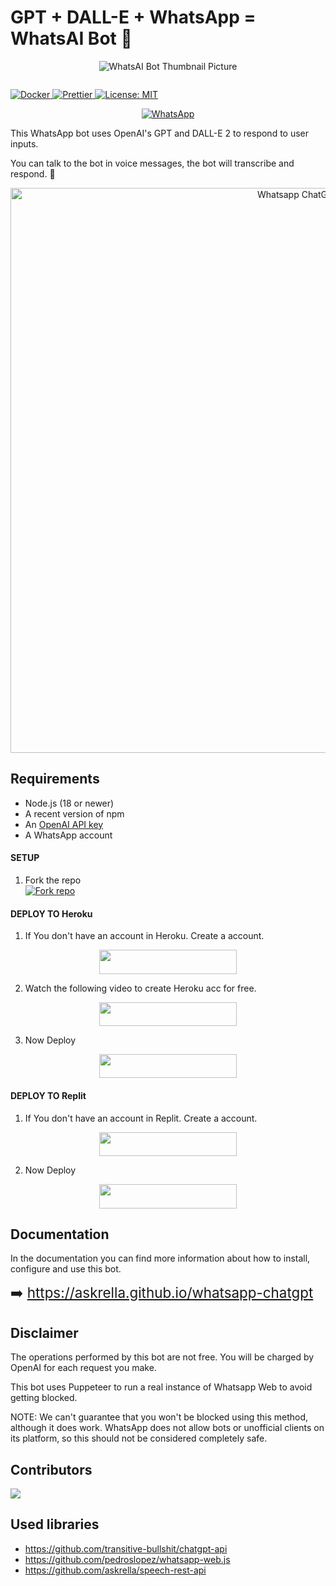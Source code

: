 # GPT + DALL-E + WhatsApp = WhatsAI Bot 🚀

<p align="center">
  <img src="https://wallpapercave.com/wp/wp10299481.png" alt="WhatsAI Bot Thumbnail Picture" />
</p>

<p align="center">
<a href="#"><img src="http://readme-typing-svg.herokuapp.com?color=00ff00&center=true&vCenter=true&multiline=false&lines=WHATSAI+BOT+V1+BETA" alt="">
</p>
  
![Docker](https://github.com/RSxGamerz/WhatsAI-Bot/actions/workflows/docker.yml/badge.svg)
![Prettier](https://github.com/RSxGamerz/WhatsAI-Bot/actions/workflows/prettier.yml/badge.svg)
[![License: MIT](https://img.shields.io/badge/License-GNU-yellow.svg)](https://opensource.org/licenses/MIT)

<p align="center">
<a href="https://chat.whatsapp.com/CPD2ucdJkaW0k7kT8bOqG0"><img alt="WhatsApp" src="https://camo.githubusercontent.com/2157131829ac512183ee8f8b6c6f803688a4cc66a2e686602844e80478401a7c/68747470733a2f2f696d672e736869656c64732e696f2f62616467652f4a6f696e2047726f75702d3235443336363f7374796c653d666f722d7468652d6261646765266c6f676f3d7768617473617070266c6f676f436f6c6f723d7768697465"/></a>
</p>

This WhatsApp bot uses OpenAI's GPT and DALL-E 2 to respond to user inputs.

You can talk to the bot in voice messages, the bot will transcribe and respond. :robot:

<p align="center">
<img width="904" alt="Whatsapp ChatGPT" src="https://user-images.githubusercontent.com/6507938/220681521-17a12a41-44df-4d51-b491-f6a83871fc9e.png">
</p>

## Requirements

-   Node.js (18 or newer)
-   A recent version of npm
-   An [OpenAI API key](https://beta.openai.com/signup)
-   A WhatsApp account

#### SETUP

1. Fork the repo
    <br>
<a href='https://github.com/RSxGamerz/WhatsAI-Bot/fork' target="_blank"><img alt='Fork repo' src='https://img.shields.io/badge/Fork Repo-100000?style=for-the-badge&logo=scan&logoColor=white&labelColor=black&color=lime'/></a>

#### DEPLOY TO Heroku 

1. If You don't have an account in Heroku. Create a account.
    <br>
<p align="center"><a href="https://signup.heroku.com"> <img src="https://img.shields.io/badge/heroku%20Account-blue?style=for-the-badge&logo=heroku" width="220" height="38.45"/></a></p>

2. Watch the following video to create Heroku acc for free.
    <br>
<p align="center"><a href="https://www.youtube.com/watch?v=J_Sq5OxK8ZE"> <img src="https://img.shields.io/badge/heroku%20Tutorial-blue?style=for-the-badge&logo=heroku" width="220" height="38.45"/></a></p>

3. Now Deploy
    <br>
<p align="center"><a href="https://heroku.com/deploy?template=https://github.com/RSxGamerz/WhatsAI-Bot"> <img src="https://img.shields.io/badge/Heroku%20Deploy-blue?style=for-the-badge&logo=heroku" width="220" height="38.45"/></a></p>

#### DEPLOY TO Replit 

1. If You don't have an account in Replit. Create a account.
    <br>
<p align="center"><a href="https://replit.com/signup"> <img src="https://img.shields.io/badge/replit%20Account-blue?style=for-the-badge&logo=replit" width="220" height="38.45"/></a></p>

2. Now Deploy
    <br>
<p align="center"><a href="https://repl.it/github/RSxGamerz/WhatsAI-Bot"> <img src="https://img.shields.io/badge/replit%20Deploy-blue?style=for-the-badge&logo=replit" width="220" height="38.45"/></a></p>

## Documentation

In the documentation you can find more information about how to install, configure and use this bot.

<span style="font-size: 1.4rem;">➡️ https://askrella.github.io/whatsapp-chatgpt</span>

## Disclaimer

The operations performed by this bot are not free. You will be charged by OpenAI for each request you make.

This bot uses Puppeteer to run a real instance of Whatsapp Web to avoid getting blocked.

NOTE: We can't guarantee that you won't be blocked using this method, although it does work. WhatsApp does not allow bots or unofficial clients on its platform, so this should not be considered completely safe.

## Contributors

<a href="https://github.com/RSxGamerz/WhatsAI-Bot/graphs/contributors">
  <img src="https://contrib.rocks/image?repo=askrella/whatsapp-chatgpt" />
</a>

## Used libraries

-   https://github.com/transitive-bullshit/chatgpt-api
-   https://github.com/pedroslopez/whatsapp-web.js
-   https://github.com/askrella/speech-rest-api
